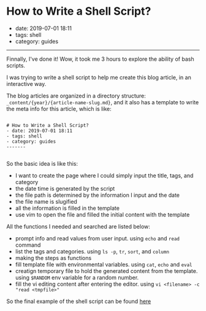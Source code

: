 # How to Write a Shell Script?
- date: 2019-07-01 18:11
- tags: shell
- category: guides
-------

Finnally, I've done it! Wow, it took me 3 hours to explore the ability of bash scripts.

I was trying to write a shell script to help me create this blog article, in an interactive way. 

The blog articles are organized in a directory structure: `_content/{year}/{article-name-slug.md}`,  and it also has a template to write the meta info for this article, which is like:

```

# How to Write a Shell Script?
- date: 2019-07-01 18:11
- tags: shell
- category: guides
-------


```

So the basic idea is like this:

 * I want to create the page where I could simply input the title, tags, and category
 * the date time is generated by the script
 * the file path is determined by the information I input and the date
 * the file name is slugified
 * all the information is filled in the template
 * use vim to open the file and filled the initial content with the template

All the functions I needed and searched are listed below:

 * prompt info and read values from user input. using `echo` and `read` command
 * list the tags and categories. using `ls -p`, `tr`, `sort`, and `column`
 * making the steps as functions
 * fill template file with environmental variables. using `cat`, `echo` and `eval`
 * creatign temporary file to hold the generated content from the template. using `$RANDOM` env variable for a random number.
 * fill the vi editing content after entering the editor. using `vi <filename> -c "read <tmpfile>"`

So the final example of the shell script can be found [here](https://github.com/terryoy/terryoy.github.io/blob/master/_newpage.sh)
